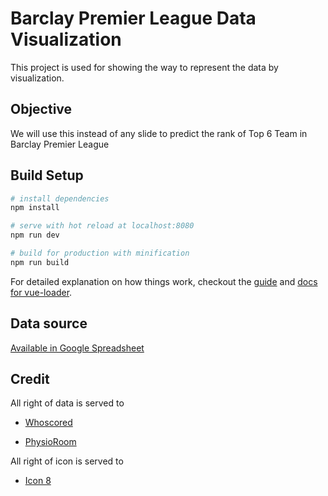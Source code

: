 # Barclay Premier League Data Visualization

This project is used for showing the way to represent the data by visualization.

## Objective

We will use this instead of any slide to predict the rank of Top 6 Team in Barclay Premier League

## Build Setup

``` bash
# install dependencies
npm install

# serve with hot reload at localhost:8080
npm run dev

# build for production with minification
npm run build
```

For detailed explanation on how things work, checkout the [guide](http://vuejs-templates.github.io/webpack/) and [docs for vue-loader](http://vuejs.github.io/vue-loader).

## Data source

[Available in Google Spreadsheet](https://docs.google.com/spreadsheets/d/1Ca9pTrBK4sw_Jm45PSCgp1DitiXfBVLn8qaFXNn11p8/edit?usp=sharing) 

## Credit

All right of data is served to

* [Whoscored](https://www.whoscored.com/)

* [PhysioRoom](http://www.physioroom.com/)

All right of icon is served to

* [Icon 8](https://icons8.com/)
